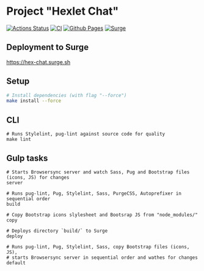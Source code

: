 # Project "Hexlet Chat"
[![Actions Status](https://github.com/Teihden/layout-designer-project-59/workflows/hexlet-check/badge.svg)](https://github.com/Teihden/layout-designer-project-59/actions)
[![CI](https://github.com/Teihden/layout-designer-project-59/actions/workflows/CI.yml/badge.svg)](https://github.com/Teihden/layout-designer-project-59/actions/workflows/CI.yml)
[![Github Pages](https://github.com/Teihden/layout-designer-project-59/actions/workflows/github-pages.yml/badge.svg)](https://github.com/Teihden/layout-designer-project-59/actions/workflows/github-pages.yml)
[![Surge](https://github.com/Teihden/layout-designer-project-59/actions/workflows/surge.yml/badge.svg)](https://github.com/Teihden/layout-designer-project-59/actions/workflows/surge.yml)

## Deployment to Surge
https://hex-chat.surge.sh

## Setup

```bash
# Install dependencies (with flag "--force")
make install --force
```

## CLI

```shell
# Runs Stylelint, pug-lint against source code for quality
make lint
```

## Gulp tasks

```shell
# Starts Browsersync server and watch Sass, Pug and Bootstrap files (icons, JS) for changes
server

# Runs pug-lint, Pug, Stylelint, Sass, PurgeCSS, Autoprefixer in sequential order
build

# Copy Bootstrap icons slylesheet and Bootsrap JS from "node_modules/"
copy

# Deploys directory `build/` to Surge
deploy

# Runs pug-lint, Pug, Stylelint, Sass, copy Bootstrap files (icons, JS),
# starts Browsersync server in sequential order and wathes for changes
default
```
